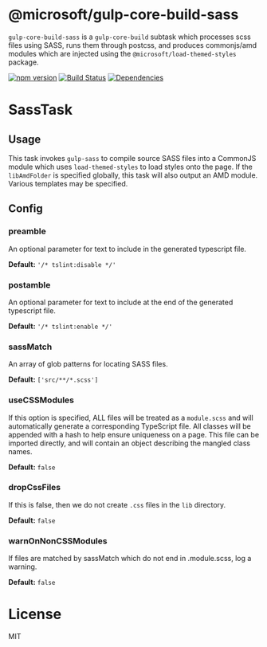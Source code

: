 # @microsoft/gulp-core-build-sass

`gulp-core-build-sass` is a `gulp-core-build` subtask which processes scss files using SASS, runs them through postcss, and produces commonjs/amd modules which are injected using the `@microsoft/load-themed-styles` package.

[![npm version](https://badge.fury.io/js/%40microsoft%2Fgulp-core-build-sass.svg)](https://badge.fury.io/js/%40microsoft%2Fgulp-core-build-sass)
[![Build Status](https://travis-ci.org/Microsoft/gulp-core-build-sass.svg?branch=master)](https://travis-ci.org/Microsoft/gulp-core-build-sass) [![Dependencies](https://david-dm.org/Microsoft/gulp-core-build-sass.svg)](https://david-dm.org/Microsoft/gulp-core-build-sass)

# SassTask

## Usage
This task invokes `gulp-sass` to compile source SASS files into a CommonJS module which uses `load-themed-styles` to load styles onto the page. If the `libAmdFolder` is specified globally, this task will also output an AMD module. Various templates may be specified.

## Config
### preamble
An optional parameter for text to include in the generated typescript file.

**Default:** `'/* tslint:disable */'`

### postamble
An optional parameter for text to include at the end of the generated typescript file.

**Default:** `'/* tslint:enable */'`

### sassMatch
An array of glob patterns for locating SASS files.

**Default:** `['src/**/*.scss']`

### useCSSModules
If this option is specified, ALL files will be treated as a `module.scss` and will
automatically generate a corresponding TypeScript file. All classes will be
appended with a hash to help ensure uniqueness on a page. This file can be
imported directly, and will contain an object describing the mangled class names.

**Default:** `false`

### dropCssFiles
If this is false, then we do not create `.css` files in the `lib` directory.

**Default:** `false`

### warnOnNonCSSModules
If files are matched by sassMatch which do not end in .module.scss, log a warning.

**Default:** `false`

# License

MIT